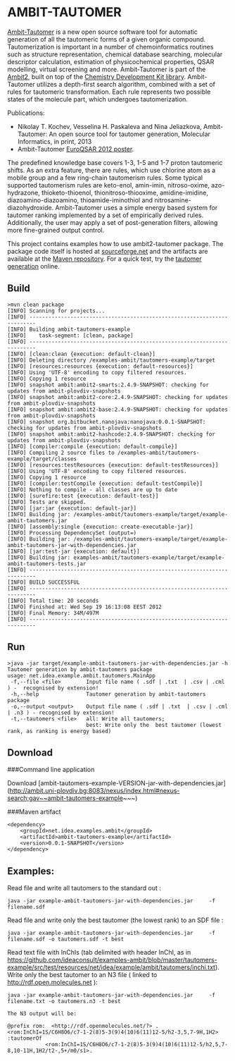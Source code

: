 AMBIT-TAUTOMER
==============

[Ambit-Tautomer](http://ambit.sourceforge.net/AMBIT2-LIBS/ambit2-tautomers/index.html) is a new open source software tool for automatic generation of all the tautomeric forms of a given
organic compound. Tautomerization is important in a number of chemoinformatics routines such as structure
representation, chemical database searching, molecular descriptor calculation, estimation of physicochemical
properties, QSAR modelling, virtual screening and more. Ambit-Tautomer is part of the [Ambit2](http://ambit.sf.net),
built on top of the [Chemistry Development Kit library](http://cdk.sf.net). Ambit-Tautomer utilizes a depth-first search algorithm, combined with a
set of rules for tautomeric transformation. Each rule represents two possible states of the molecule part, which
undergoes tautomerization. 

Publications:

* Nikolay T. Kochev, Vesselina H. Paskaleva and Nina Jeliazkova, Ambit-Tautomer: An open source tool for tautomer generation, Molecular Informatics, in print, 2013
* Ambit-Tautomer [EuroQSAR 2012 poster](http://www.slideshare.net/jeliazkova_nina/ambittautomer-an-open-source-tool-for-tautomer-generation).

The predefined knowledge base covers 1-3, 1-5 and 1-7 proton tautomeric shifts. As an
extra feature, there are rules, which use chlorine atom as a mobile group and a few ring-chain tautomerism rules.
Some typical supported tautomerism rules are keto-enol, amin-imin, nitroso-oxime, azo-hydrazone,
thioketo-thioenol, thionitroso-thiooxime, amidine-imidine, diazoamino-diazoamino, thioamide-iminothiol and
nitrosamine-diazohydroxide. Ambit-Tautomer uses a simple energy based system for tautomer ranking
implemented by a set of empirically derived rules. Additionally, the user may apply a set of post-generation
filters, allowing more fine-grained output control.


This project contains examples how to use ambit2-tautomer package. The package code itself is hosted at [sourceforge.net](http://ambit.sourceforge.net/AMBIT2-LIBS/ambit2-tautomers/index.html)
and the artifacts are available at the [Maven repository](http://ambit.uni-plovdiv.bg:8083/nexus/index.html#nexus-search;quick~ambit2-tautomer).
For a quick test, try the [tautomer generation](http://apps.ideaconsult.net:8080/ambit2/depict/tautomer?search=NC%3D1N%3DCN%3DC2N%3DCNC2%3D1) online.

Build
-----

    >mvn clean package
    [INFO] Scanning for projects...
    [INFO] ------------------------------------------------------------------------
    [INFO] Building ambit-tautomers-example
    [INFO]    task-segment: [clean, package]
    [INFO] ------------------------------------------------------------------------
    [INFO] [clean:clean {execution: default-clean}]
    [INFO] Deleting directory /examples-ambit/tautomers-example/target
    [INFO] [resources:resources {execution: default-resources}]
    [INFO] Using 'UTF-8' encoding to copy filtered resources.
    [INFO] Copying 1 resource
    [INFO] snapshot ambit:ambit2-smarts:2.4.9-SNAPSHOT: checking for updates from ambit-plovdiv-snapshots
    [INFO] snapshot ambit:ambit2-core:2.4.9-SNAPSHOT: checking for updates from ambit-plovdiv-snapshots
    [INFO] snapshot ambit:ambit2-base:2.4.9-SNAPSHOT: checking for updates from ambit-plovdiv-snapshots
    [INFO] snapshot org.bitbucket.nanojava:nanojava:0.0.1-SNAPSHOT: checking for updates from ambit-plovdiv-snapshots
    [INFO] snapshot ambit:ambit2-hashcode:2.4.9-SNAPSHOT: checking for updates from ambit-plovdiv-snapshots
    [INFO] [compiler:compile {execution: default-compile}]
    [INFO] Compiling 2 source files to /examples-ambit/tautomers-example/target/classes
    [INFO] [resources:testResources {execution: default-testResources}]
    [INFO] Using 'UTF-8' encoding to copy filtered resources.
    [INFO] Copying 1 resource
    [INFO] [compiler:testCompile {execution: default-testCompile}]
    [INFO] Nothing to compile - all classes are up to date
    [INFO] [surefire:test {execution: default-test}]
    [INFO] Tests are skipped.
    [INFO] [jar:jar {execution: default-jar}]
    [INFO] Building jar: /examples-ambit/tautomers-example/target/example-ambit-tautomers.jar
    [INFO] [assembly:single {execution: create-executable-jar}]
    [INFO] Processing DependencySet (output=)
    [INFO] Building jar: /examples-ambit/tautomers-example/target/example-ambit-tautomers-jar-with-dependencies.jar
    [INFO] [jar:test-jar {execution: default}]
    [INFO] Building jar: examples-ambit/tautomers-example/target/example-ambit-tautomers-tests.jar
    [INFO] ------------------------------------------------------------------------
    [INFO] BUILD SUCCESSFUL
    [INFO] ------------------------------------------------------------------------
    [INFO] Total time: 20 seconds
    [INFO] Finished at: Wed Sep 19 16:13:08 EEST 2012
    [INFO] Final Memory: 34M/497M
    [INFO] ------------------------------------------------------------------------

Run
---

    >java -jar target/example-ambit-tautomers-jar-with-dependencies.jar -h
    Tautomer generation by ambit-tautomers package
    usage: net.idea.example.ambit.tautomers.MainApp
     -f,--file <file>        Input file name ( .sdf | .txt  | .csv | .cml ) -  recognised by extension!
     -h,--help               Tautomer generation by ambit-tautomers package
     -o,--output <output>    Output file name ( .sdf | .txt  | .csv | .cml | .n3 ) - recognised by extension!
     -t,--tautomers <file>   all: Write all tautomers; 
                             best: Write only the  best tautomer (lowest rank, as ranking is energy based)
                             
Download
---

###Command line application

    
Download [ambit-tautomers-example-VERSION-jar-with-dependencies.jar] (http://ambit.uni-plovdiv.bg:8083/nexus/index.html#nexus-search;gav~~ambit-tautomers-example~~~) 

###Maven artifact

    <dependency>
        <groupId>net.idea.examples.ambit</groupId>
        <artifactId>ambit-tautomers-example</artifactId>
        <version>0.0.1-SNAPSHOT</version>
    </dependency>


Examples:
---------
Read file and write all tautomers to the standard out :
    
    java -jar example-ambit-tautomers-jar-with-dependencies.jar     -f filename.sdf

Read file and write only the best tautomer (the lowest rank) to an SDF file :
    
    java -jar example-ambit-tautomers-jar-with-dependencies.jar     -f filename.sdf -o tautomers.sdf -t best

Read text file with InChIs (tab delimited with header InChI, as in https://github.com/ideaconsult/examples-ambit/blob/master/tautomers-example/src/test/resources/net/idea/example/ambit/tautomers/inchi.txt).
Write only the best tautomer to an N3 file ( linked to http://rdf.open.molecules.net ):
    
    java -jar example-ambit-tautomers-jar-with-dependencies.jar     -f filename.txt -o tautomers.n3 -t best
    
    The N3 output will be:
    
    @prefix rom:  <http://rdf.openmolecules.net/?> .
    <rom:InChI=1S/C6H8O6/c7-1-2(8)5-3(9)4(10)6(11)12-5/h2-3,5,7-9H,1H2>    :tautomerOf	
                <rom:InChI=1S/C6H8O6/c7-1-2(8)5-3(9)4(10)6(11)12-5/h2,5,7-8,10-11H,1H2/t2-,5+/m0/s1>.

  
